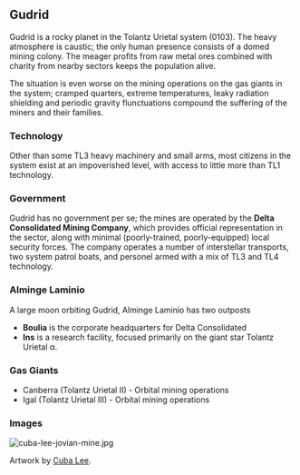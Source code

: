 ## Gudrid

Gudrid is a rocky planet in the Tolantz Urietal system (0103). The heavy atmosphere is caustic; the only human presence consists of a domed mining colony. The meager profits from raw metal ores combined with charity from nearby sectors keeps the population alive.

The situation is even worse on the mining operations on the gas giants in the system; cramped quarters, extreme temperatures, leaky radiation shielding and periodic gravity flunctuations compound the suffering of the miners and their families.

### Technology

Other than some TL3 heavy machinery and small arms, most citizens in the system exist at an impoverished level, with access to little more than TL1 technology.

### Government

Gudrid has no government per se; the mines are operated by the **Delta Consolidated Mining Company**, which provides official representation in the sector, along with minimal (poorly-trained, poorly-equipped) local security forces. The company operates a number of interstellar transports, two system patrol boats, and personel armed with a mix of TL3 and TL4 technology.

### Alminge Laminio

A large moon orbiting Gudrid, Alminge Laminio has two outposts

* **Boulia** is the corporate headquarters for Delta Consolidated
* **Ins** is a research facility, focused primarily on the giant star Tolantz Urietal α.

### Gas Giants

* Canberra (Tolantz Urietal II) - Orbital mining operations
* Igal (Tolantz Urietal III) - Orbital mining operations

### Images

![cuba-lee-jovian-mine.jpg](https://worknate.github.io/galactic-encyclopedia/assets/cuba-lee-jovian-mine.jpg)

Artwork by [Cuba Lee](https://www.artstation.com/cubalee).

